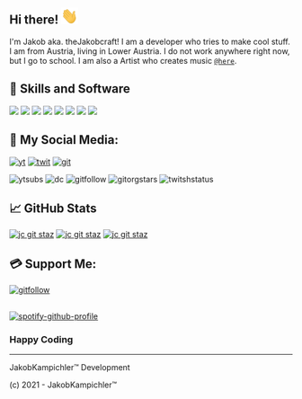 ## Hi there! <img src="https://github.com/jkampich1411/jkampich1411/blob/main/gif/wave.gif" width="30px">
I'm Jakob aka. theJakobcraft! I am a developer who tries to make cool stuff. I am from Austria, living in Lower Austria. I do not work anywhere right now, but I go to school. I am also a Artist who creates music [`@here`](https://open.spotify.com/artist/4HrpPCrSX7RWy5MOxSvHzy).

## 🔧 Skills and Software
![](https://img.shields.io/badge/OS-Windows-informational?style=for-the-badge&logo=windows&logoColor=black&color=blue)
![](https://img.shields.io/badge/OS-Linux-informational?style=for-the-badge&logo=linux&logoColor=black&color=yellowgreen)
![](https://img.shields.io/badge/Editor-Visual_Studio_Code-informational?style=for-the-badge&logo=visual-studio-code&logoColor=black&color=blueviolet)
![](https://img.shields.io/badge/Code-JavaScript-informational?style=for-the-badge&logo=javascript&logoColor=black&color=yellow)
![](https://img.shields.io/badge/Code-Python-informational?style=for-the-badge&logo=python&logoColor=black&color=informational)
![](https://img.shields.io/badge/Shell-Bash-informational?style=for-the-badge&logo=gnu-bash&logoColor=black&color=success)
![](https://img.shields.io/badge/Shell-CMD-informational?style=for-the-badge&logo=gnu-bash&logoColor=black&color=blueviolet)
![](https://img.shields.io/badge/Tools-Docker-informational?style=for-the-badge&logo=docker&logoColor=black&color=informational)

## 📱 My Social Media:
[![yt](https://img.shields.io/badge/youtube-%23EE4831.svg?&style=for-the-badge&logo=youtube&logoColor=white)]([1])
[![twit](https://img.shields.io/badge/twitter-%2300acee.svg?&style=for-the-badge&logo=twitter&logoColor=white)]([3])
[![git](https://img.shields.io/badge/github-%2324292e.svg?&style=for-the-badge&logo=github&logoColor=white)]([4])

![ytsubs](https://img.shields.io/youtube/channel/subscribers/UCByPPfZxufy_-vBIDzhnYVg?logo=youtube&style=for-the-badge)
![dc](https://img.shields.io/discord/510412740364599317?label=Discord&logo=discord&style=for-the-badge&color=blue)
![gitfollow](https://img.shields.io/github/followers/jkampich1411?logo=github&style=for-the-badge)
![gitorgstars](https://img.shields.io/github/stars/thejakobcraft?label=Org%20Stars&logo=github&style=for-the-badge)
![twitshstatus](https://img.shields.io/twitch/status/thejakobcraft?logo=twitch&style=for-the-badge)

## &#x1f4c8; GitHub Stats
[![jc git staz](https://github-readme-stats.vercel.app/api?username=jkampich1411&show_icons=true&theme=synthwave&hide_border=true&count_private=true)](https://thejakobcraft.xyz)
[![jc git staz](https://github-readme-stats.vercel.app/api/top-langs/?username=jkampich1411&theme=synthwave&hide_border=true&langs_count=3&exclude-repo=jcquest_bs)](https://thejakobcraft.xyz)
[![jc git staz](https://github-readme-stats.vercel.app/api/pin/?username=jkampich1411&repo=jbot&show_owner=true&theme=synthwave&hide_border=true)](https://thejakobcraft.xyz)

## 💳 Support Me:
[![gitfollow](https://img.shields.io/badge/Donate-PayPal-blue.svg?style=for-the-badge)](https://paypal.me/thejakobcraft)

##
[![spotify-github-profile](https://spotify-github-profile.vercel.app/api/view?uid=31tu5zsz52b6xy5t4ucml56cvlzm&cover_image=true&theme=default)](https://spotify-github-profile.vercel.app/api/view?uid=31tu5zsz52b6xy5t4ucml56cvlzm&redirect=true)

### Happy Coding
***
JakobKampichler™ Development

(c) 2021 - JakobKampichler™

<!--LINX-->
[1]: https://youtube.com/thejakobcraft
[3]: https://twitter.com/thejakobcraft
[4]: https://github.com/thejakobcraft


<!--
**jkampich1411/jkampich1411** is a ✨ _special_ ✨ repository because its `README.md` (this file) appears on your GitHub profile.
-->

